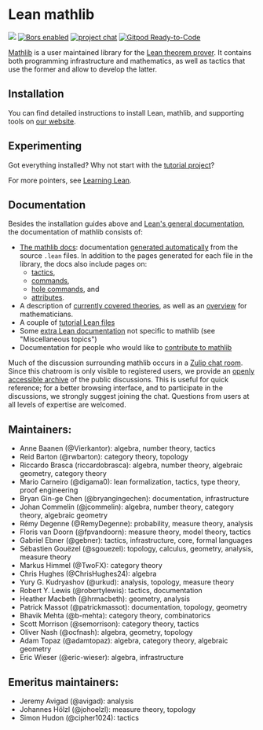 # Lean mathlib

![](https://github.com/leanprover-community/mathlib/workflows/continuous%20integration/badge.svg?branch=master)
[![Bors enabled](https://bors.tech/images/badge_small.svg)](https://app.bors.tech/repositories/24316)
[![project chat](https://img.shields.io/badge/zulip-join_chat-brightgreen.svg)](https://leanprover.zulipchat.com)
[![Gitpod Ready-to-Code](https://img.shields.io/badge/Gitpod-ready--to--code-blue?logo=gitpod)](https://gitpod.io/#https://github.com/leanprover-community/mathlib)

[Mathlib](https://leanprover-community.github.io) is a user maintained library for the [Lean theorem prover](https://leanprover.github.io).
It contains both programming infrastructure and mathematics,
as well as tactics that use the former and allow to develop the latter.

## Installation

You can find detailed instructions to install Lean, mathlib, and supporting tools on [our website](https://leanprover-community.github.io/get_started.html).

## Experimenting

Got everything installed? Why not start with the [tutorial project](https://leanprover-community.github.io/install/project.html)?

For more pointers, see [Learning Lean](https://leanprover-community.github.io/learn.html).

## Documentation

Besides the installation guides above and [Lean's general
documentation](https://leanprover.github.io/documentation/), the documentation
of mathlib consists of:

- [The mathlib docs](https://leanprover-community.github.io/mathlib_docs): documentation [generated
  automatically](https://github.com/leanprover-community/doc-gen) from the source `.lean` files.
  In addition to the pages generated for each file in the library, the docs also include pages on:
  - [tactics](https://leanprover-community.github.io/mathlib_docs/tactics.html),
  - [commands](https://leanprover-community.github.io/mathlib_docs/commands.html),
  - [hole commands](https://leanprover-community.github.io/mathlib_docs/hole_commands.html), and
  - [attributes](https://leanprover-community.github.io/mathlib_docs/attributes.html).
- A description of [currently covered theories](https://leanprover-community.github.io/theories.html),
  as well as an [overview](https://leanprover-community.github.io/mathlib-overview.html) for mathematicians.
- A couple of [tutorial Lean files](docs/tutorial/)
- Some [extra Lean documentation](https://leanprover-community.github.io/learn.html) not specific to mathlib (see "Miscellaneous topics")
- Documentation for people who would like to [contribute to mathlib](https://leanprover-community.github.io/contribute/index.html)

Much of the discussion surrounding mathlib occurs in a
[Zulip chat room](https://leanprover.zulipchat.com/). Since this
chatroom is only visible to registered users, we provide an
[openly accessible archive](https://leanprover-community.github.io/archive/)
of the public discussions. This is useful for quick reference; for a
better browsing interface, and to participate in the discussions, we strongly
suggest joining the chat. Questions from users at all levels of expertise are
welcomed.

## Maintainers:

* Anne Baanen (@Vierkantor): algebra, number theory, tactics
* Reid Barton (@rwbarton): category theory, topology
* Riccardo Brasca (riccardobrasca): algebra, number theory, algebraic geometry, category theory
* Mario Carneiro (@digama0): lean formalization, tactics, type theory, proof engineering
* Bryan Gin-ge Chen (@bryangingechen): documentation, infrastructure
* Johan Commelin (@jcommelin): algebra, number theory, category theory, algebraic geometry
* Rémy Degenne (@RemyDegenne): probability, measure theory, analysis
* Floris van Doorn (@fpvandoorn): measure theory, model theory, tactics
* Gabriel Ebner (@gebner): tactics, infrastructure, core, formal languages
* Sébastien Gouëzel (@sgouezel): topology, calculus, geometry, analysis, measure theory
* Markus Himmel (@TwoFX): category theory
* Chris Hughes (@ChrisHughes24): algebra
* Yury G. Kudryashov (@urkud): analysis, topology, measure theory
* Robert Y. Lewis (@robertylewis): tactics, documentation
* Heather Macbeth (@hrmacbeth): geometry, analysis
* Patrick Massot (@patrickmassot): documentation, topology, geometry
* Bhavik Mehta (@b-mehta): category theory, combinatorics
* Scott Morrison (@semorrison): category theory, tactics
* Oliver Nash (@ocfnash): algebra, geometry, topology
* Adam Topaz (@adamtopaz): algebra, category theory, algebraic geometry
* Eric Wieser (@eric-wieser): algebra, infrastructure

## Emeritus maintainers:

* Jeremy Avigad (@avigad): analysis
* Johannes Hölzl (@johoelzl): measure theory, topology
* Simon Hudon (@cipher1024): tactics
